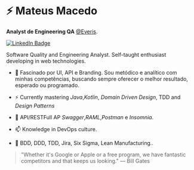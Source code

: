 # ⚡ Mateus Macedo

**Analyst de Engineering QA** [@Everis](https://github.com/everis-innolab).

[![LinkedIn Badge](https://img.shields.io/badge/linkedin--%2300EBEB?style=for-the-badge&logo=linkedin&logoColor=white)](https://www.linkedin.com/in/mateus-macedo-937a32163/)

Software Quality and Engineering Analyst. Self-taught enthusiast developing in web technologies.

- 🚀 Fascinado por UI, API e Branding. Sou metódico e analítico com minhas competências, buscando sempre oferecer o melhor resultado, esperado ou programado.

- ⚡ Currently mastering _Java_,_Kotlin_, _Domain Driven Design_, TDD and _Design Patterns_

- 💬 API/RESTFull AP _Swagger_,_RAML_,_Postman_ e _Insomnia_.

- 📫 Knowledge in DevOps culture.

- 💚 BDD, DDD, TDD, Jira, Six Sigma, Lean Manufacturing..

> "Whether it's Google or Apple or a free program, we have fantastic competitors and that keeps us looking."
> ― Bill Gates
